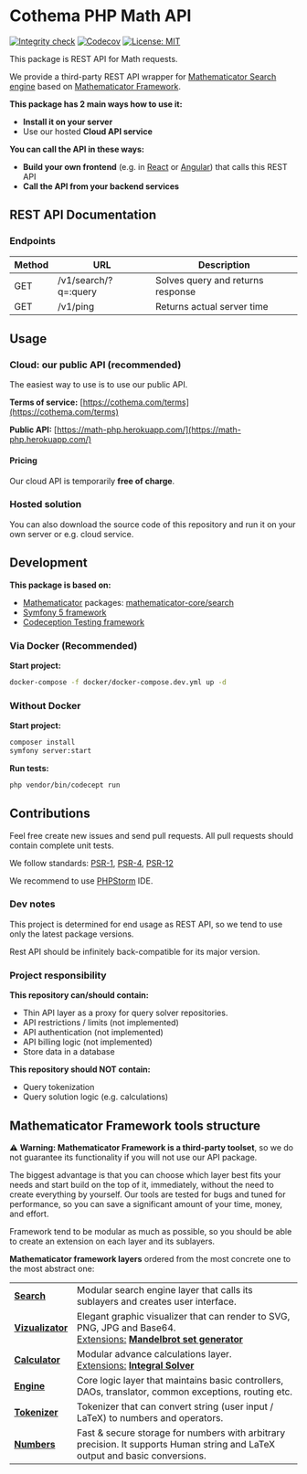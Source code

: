 # Cothema PHP Math API

[![Integrity check](https://github.com/cothema/math-php-api/workflows/Integrity%20check/badge.svg)](https://github.com/cothema/math-php-api/actions?query=workflow%3A%22Integrity+check%22)
[![Codecov](https://codecov.io/gh/cothema/math-php-api/branch/master/graph/badge.svg)](https://codecov.io/gh/mathematicator-core/calculator)
[![License: MIT](https://img.shields.io/badge/License-MIT-brightgreen.svg)](./LICENSE)

This package is REST API for Math requests.

We provide a third-party REST API wrapper for [Mathematicator Search engine](https://github.com/mathematicator-core/search) based on [Mathematicator Framework](https://github.com/mathematicator-core).

**This package has 2 main ways how to use it:**
- **Install it on your server**
- Use our hosted **Cloud API service**

**You can call the API in these ways:**
- **Build your own frontend** (e.g. in [React](https://reactjs.org/) or [Angular](https://angular.io/)) that calls this REST API
- **Call the API from your backend services**

## REST API Documentation

### Endpoints
| Method | URL | Description |
| --- | --- | --- |
| GET | /v1/search/?q=:query | Solves query and returns response |
| GET | /v1/ping | Returns actual server time |

## Usage

### Cloud: our public API (recommended)

The easiest way to use is to use our public API.

**Terms of service:** [https://cothema.com/terms](https://cothema.com/terms)

**Public API:** [https://math-php.herokuapp.com/](https://math-php.herokuapp.com/)

#### Pricing
Our cloud API is temporarily **free of charge**.

### Hosted solution

You can also download the source code of this repository and
run it on your own server or e.g. cloud service.


## Development

**This package is based on:**
- [Mathematicator](https://mathematicator.com/) packages:
[mathematicator-core/search](https://github.com/mathematicator-core/search)
- [Symfony 5 framework](https://symfony.com/)
- [Codeception Testing framework](https://codeception.com/)

### Via Docker (Recommended)
**Start project:**

```bash
docker-compose -f docker/docker-compose.dev.yml up -d
```

### Without Docker
**Start project:**

```bash
composer install
symfony server:start
```

**Run tests:**
```bash
php vendor/bin/codecept run
```

## Contributions

Feel free create new issues and send pull requests.
All pull requests should contain complete unit tests.

We follow standards:
[PSR-1](https://www.php-fig.org/psr/psr-1/),
[PSR-4](https://www.php-fig.org/psr/psr-4/),
[PSR-12](https://www.php-fig.org/psr/psr-12/)

We recommend to use [PHPStorm](https://www.jetbrains.com/phpstorm/) IDE.


### Dev notes
This project is determined for end usage as REST API, so we tend to
use only the latest package versions.

Rest API should be infinitely back-compatible for its major version.

### Project responsibility

**This repository can/should contain:**

- Thin API layer as a proxy for query solver repositories.
- API restrictions / limits (not implemented)
- API authentication (not implemented)
- API billing logic (not implemented)
- Store data in a database

**This repository should NOT contain:**

- Query tokenization
- Query solution logic (e.g. calculations)

## Mathematicator Framework tools structure

⚠️ **Warning: Mathematicator Framework is a third-party toolset**, so we do not guarantee its functionality if you will not use our API package.

The biggest advantage is that you can choose which layer best fits
your needs and start build on the top of it, immediately, without the need
to create everything by yourself. Our tools are tested for bugs
and tuned for performance, so you can save a significant amount
of your time, money, and effort.

Framework tend to be modular as much as possible, so you should be able
to create an extension on each layer and its sublayers.

**Mathematicator framework layers** ordered from the most concrete
one to the most abstract one:

<table>
    <tr>
        <td>
            <b>
            <a href="https://github.com/mathematicator-core/search">
                Search
            </a>
            </b>
        </td>
        <td>
            Modular search engine layer that calls its sublayers
            and creates user interface.
        </td>
    </tr>
    <tr>
        <td>
            <b>
            <a href="https://github.com/mathematicator-core/vizualizator">
                Vizualizator
            </a>
            </b>
        </td>
        <td>
            Elegant graphic visualizer that can render to
            SVG, PNG, JPG and Base64.<br />
            <u>Extensions:</u>
            <b>
            <a href="https://github.com/mathematicator-core/mandelbrot-set">
                Mandelbrot set generator
            </a>
            </b>
        </td>
    </tr>
    <tr>
        <td>
            <b>
            <a href="https://github.com/mathematicator-core/calculator">
                Calculator
            </a>
            </b>
        </td>
        <td>
            Modular advance calculations layer.
            <br />
            <u>Extensions:</u>
            <b>
            <a href="https://github.com/mathematicator-core/integral-solver">
                Integral Solver
            </a>
            </b>
        </td>
    </tr>
    <tr>
        <td>
            <b>
            <a href="https://github.com/mathematicator-core/engine">
                Engine
            </a>
            </b>
        </td>
        <td>
            Core logic layer that maintains basic controllers,
            DAOs, translator, common exceptions, routing etc.
        </td>
    </tr>
    <tr>
        <td>
            <b>
            <a href="https://github.com/mathematicator-core/tokenizer">
                Tokenizer
            </a>
            </b>
        </td>
        <td>
            Tokenizer that can convert string (user input / LaTeX) to numbers
            and operators.
        </td>
    </tr>
    <tr>
        <td>
            <b>
            <a href="https://github.com/mathematicator-core/numbers">
                Numbers
            </a>
            </b>
        </td>
        <td>
            Fast & secure storage for numbers with arbitrary precision.
            It supports Human string and LaTeX output and basic conversions.
        </td>
    </tr>
</table>
